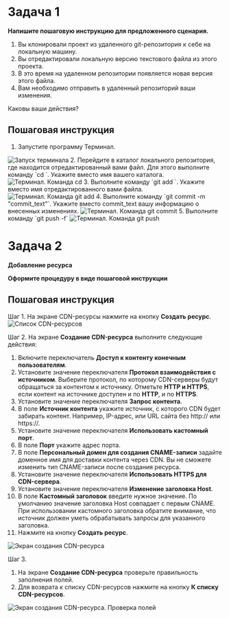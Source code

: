 # Задача 1
**Напишите пошаговую инструкцию для предложенного сценария.**
1. Вы клонировали проект из удаленного git-репозитория к себе на локальную машину.
2. Вы отредактировали локальную версию текстового файла из этого проекта.
3. В это время на удаленном репозитории появляется новая версия этого файла.
4. Вам необходимо отправить в удаленный репозиторий ваши изменения.
   
Каковы ваши действия?
## Пошаговая инструкция
1. Запустите программу Терминал.
<image src="https://github.com/zah108/techwriter/blob/main/img/terminal-11.jpg" alt="Запуск терминала">
2. Перейдите в каталог локального репозитория, где находится отредактированный вами файл. Для этого выполните команду `cd <catalog_name>`. Укажите вместо <catalog_name> имя вашего каталога.
<image src="https://github.com/zah108/techwriter/blob/main/img/terminal-21.jpg" alt="Терминал. Команда cd">   
3. Выполните команду `git add <file_name>`. Укажите вместо <file_name> имя отредактированного вами файла.
<image src="https://github.com/zah108/techwriter/blob/main/img/terminal-31.jpg" alt="Терминал. Команда git add">
4. Выполните команду `git commit -m "commit_text"`. Укажите вместо commit_text вашу информацию о внесенных изменениях.
<image src="https://github.com/zah108/techwriter/blob/main/img/terminal-41.jpg" alt="Терминал. Команда git commit">
5. Выполните команду `git push -f`
<image src="https://github.com/zah108/techwriter/blob/main/img/terminal-51.jpg" alt="Терминал. Команда git push">

# Задача 2
**Добавление ресурса**

**Оформите процедуру в виде пошаговой инструкции**
## Пошаговая инструкция
Шаг 1.
На экране CDN-ресурсы нажмите на кнопку **Создать ресурс**.
<image src="https://github.com/zah108/techwriter/blob/main/img/CDN-1.jpg" alt="Список CDN-ресурсов">

Шаг 2.
На экране **Создание CDN-ресурса** выполните следующие действия:
1. Включите переключатель **Доступ к контенту конечным пользователям**.
2. Установите значение переключателя **Протокол взаимодействия с источником**. Выберите протокол, по которому CDN-серверы будут обращаться за контентом к источнику. Отметьте **HTTP и HTTPS**, если контент на источнике доступен и по **HTTP**, и по **HTTPS**.
3. Установите значение переключателя **Запрос контента**.
4. В поле **Источник контента** укажите источник, с которого CDN будет забирать контент. Например, IP-адрес, или URL сайта без http:// или https://.
5. Установите значение переключателя **Использовать кастомный порт**.
6. В поле **Порт** укажите адрес порта.
7. В поле **Персональный домен для создания CNAME-записи** задайте доменное имя для доставки контента через CDN. Вы не сможете изменить тип CNAME-записи после создания ресурса.
8. Установите значение переключателя **Использовать HTTPS для CDN-сервера**.
9. Установите значение переключателя **Изменение заголовка Host**.
10. В поле **Кастомный заголовок** введите нужное значение. По умолчанию значение заголовка Host совпадает с первым CNAME. При использовании кастомного заголовка обратите внимание, что источник должен уметь обрабатывать запросы для указанного заголовка.
11. Нажмите на кнопку **Создать ресурс**.
<image src="https://github.com/zah108/techwriter/blob/main/img/CDN-2.jpg" alt="Экран создания CDN-ресурса">

Шаг 3.
1. На экране **Создание CDN-ресурса** проверьте правильность заполнения полей.
2. Для возврата к списку CDN-ресурсов нажмите на кнопку **К списку CDN-ресурсов**.
<image src="https://github.com/zah108/techwriter/blob/main/img/CDN-3.jpg" alt="Экран создания CDN-ресурса. Проверка полей"> 



